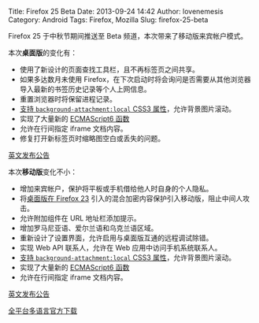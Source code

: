 Title: Firefox 25 Beta
Date: 2013-09-24 14:42
Author: lovenemesis
Category: Android
Tags: Firefox, Mozilla
Slug: firefox-25-beta

Firefox 25 于中秋节期间推送至 Beta 频道，本次带来了移动版来宾帐户模式。

本次**桌面版**的变化有：

-   使用了新设计的页面查找工具栏，且不再标签页之间共享。
-   如果多达数月未使用
    Firefox，在下次启动时将会询问是否需要从其他浏览器导入最新的书签历史记录等个人上网信息。
-   重置浏览器时将保留进程记录。
-   [支持 `background-attachment:local` CSS3
    属性](https://bugzilla.mozilla.org/show_bug.cgi?id=483446)，允许背景图片滚动。
-   实现了大量新的 [ECMAScript6
    函数](https://bugzilla.mozilla.org/buglist.cgi?quicksearch=717379%2C866847%2C866849%2C886949)
-   允许在行间指定 iframe 文档内容。
-   修复打开新标签页时缩略图空白或丢失的问题。

[英文发布公告](http://www.mozilla.org/en-US/firefox/25.0beta/releasenotes/)

本次**移动版**变化不小：

-   增加来宾帐户，保护将平板或手机借给他人时自身的个人隐私。
-   将[桌面版在 Firefox
    23](http://linuxtoy.org/archives/firefox-23-beta.html)
    引入的混合加密内容保护引入移动版，阻止中间人攻击。
-   允许附加组件在 URL 地址栏添加提示。
-   增加罗马尼亚语、爱尔兰语和乌克兰语区域。
-   重新设计了设置界面，允许启用与桌面版互通的远程调试除错。
-   实现 Web API 联系人，允许在 Web 应用中访问手机系统联系人。
-   [支持 `background-attachment:local` CSS3
    属性](https://bugzilla.mozilla.org/show_bug.cgi?id=483446)，允许背景图片滚动。
-   实现了大量新的 [ECMAScript6
    函数](https://bugzilla.mozilla.org/buglist.cgi?quicksearch=717379%2C866847%2C866849%2C886949)
-   允许在行间指定 iframe 文档内容。

[英文发布公告](http://www.mozilla.org/en-US/mobile/25.0beta/releasenotes/)

[全平台多语言官方下载](http://www.mozilla.org/en-US/firefox/beta/)
